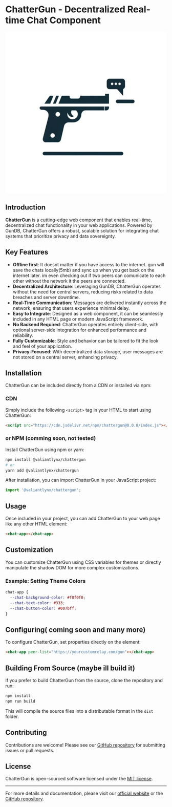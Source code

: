 # ChatterGun - Decentralized Real-time Chat Component

![ChatterGun Logo](./assets/logo.png)

## Introduction

**ChatterGun** is a cutting-edge web component that enables real-time, decentralized chat functionality in your web applications. Powered by GunDB, ChatterGun offers a robust, scalable solution for integrating chat systems that prioritize privacy and data sovereignty.

## Key Features

- **Offline first**: It doesnt matter if you have access to the internet. gun will save the chats locally(5mb) and sync up when you get back on the internet later. im even checking out if two peers can comunicate to each other without the network it the peers are connected.
- **Decentralized Architecture**: Leveraging GunDB, ChatterGun operates without the need for central servers, reducing risks related to data breaches and server downtime.
- **Real-Time Communication**: Messages are delivered instantly across the network, ensuring that users experience minimal delay.
- **Easy to Integrate**: Designed as a web component, it can be seamlessly included in any HTML page or modern JavaScript framework.
- **No Backend Required**: ChatterGun operates entirely client-side, with optional server-side integration for enhanced performance and reliability.
- **Fully Customizable**: Style and behavior can be tailored to fit the look and feel of your application.
- **Privacy-Focused**: With decentralized data storage, user messages are not stored on a central server, enhancing privacy.

## Installation

ChatterGun can be included directly from a CDN or installed via npm:

### CDN

Simply include the following `<script>` tag in your HTML to start using ChatterGun:

```html
<script src="https://cdn.jsdelivr.net/npm/chattergun@0.0.8/index.js"></script>
```

### or NPM (comming soon, not tested)

Install ChatterGun using npm or yarn:

```bash
npm install @valiantlynx/chattergun
# or
yarn add @valiantlynx/chattergun
```

After installation, you can import ChatterGun in your JavaScript project:

```javascript
import '@valiantlynx/chattergun';
```

## Usage

Once included in your project, you can add ChatterGun to your web page like any other HTML element:

```html
<chat-app></chat-app>
```

## Customization

You can customize ChatterGun using CSS variables for themes or directly manipulate the shadow DOM for more complex customizations.

### Example: Setting Theme Colors

```css
chat-app {
  --chat-background-color: #f0f0f0;
  --chat-text-color: #333;
  --chat-button-color: #007bff;
}
```

## Configuring( coming soon and many more)

To configure ChatterGun, set properties directly on the element:

```html
<chat-app peer-list="https://yourcustomrelay.com/gun"></chat-app>
```

## Building From Source (maybe ill build it)

If you prefer to build ChatterGun from the source, clone the repository and run:

```bash
npm install
npm run build
```

This will compile the source files into a distributable format in the `dist` folder.

## Contributing

Contributions are welcome! Please see our [GitHub repository](https://github.com/valiantlynx/chattergun) for submitting issues or pull requests.

## License

ChatterGun is open-sourced software licensed under the [MIT license](https://opensource.org/licenses/MIT).

---

For more details and documentation, please visit our [official website](https://chattergun.valiantlynx.com) or the [GitHub repository](https://github.com/valiantlynx/chattergun).

